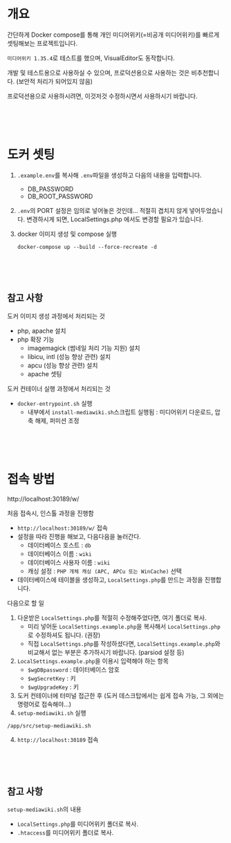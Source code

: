 # 개요
간단하게 Docker compose를 통해 개인 미디어위키(=비공개 미디어위키)를 빠르게 셋팅해보는 프로젝트입니다. 

`미디어위키 1.35.4`로 테스트를 했으며, VisualEditor도 동작합니다. 

개발 및 테스트용으로 사용하실 수 있으며, 프로덕션용으로 사용하는 것은 비추천합니다. (보안적 처리가 되어있지 않음)

프로덕션용으로 사용하시려면, 이것저것 수정하시면서 사용하시기 바랍니다.

<br><br><br>

# 도커 셋팅
1. `.example.env`를 복사해 `.env`파일을 생성하고 다음의 내용을 입력합니다.
    - DB_PASSWORD
    - DB_ROOT_PASSWORD
2. `.env`의 PORT 설정은 임의로 넣어놓은 것인데... 적절히 겹치지 않게 넣어두었습니다. 변경하시게 되면, LocalSettings.php 에서도 변경할 필요가 있습니다. 


3. docker 이미지 생성 및 compose 실행
    ```
    docker-compose up --build --force-recreate -d
    ```

<br><br><br>

## 참고 사항
도커 이미지 생성 과정에서 처리되는 것
* php, apache 설치
* php 확장 기능
    * imagemagick (썸네일 처리 기능 지원) 설치
    * libicu, intl (성능 향상 관련) 설치
    * apcu (성능 향상 관련) 설치
    * apache 셋팅

도커 컨테이너 실행 과정에서 처리되는 것
* `docker-entrypoint.sh` 실행
    * 내부에서 `install-mediawiki.sh`스크립트 실행됨 : 미디어위키 다운로드, 압축 해제, 퍼미션 조정

<br><br><br>

# 접속 방법

http://localhost:30189/w/


처음 접속시, 인스톨 과정을 진행함
* `http://localhost:30189/w/` 접속
* 설정을 따라 진행을 해보고, 다음다음을 눌러간다.
    - 데이터베이스 호스트 : `db`
    - 데이터베이스 이름 : `wiki`
    - 데이터베이스 사용자 이름 : `wiki`
    - 캐싱 설정 : `PHP 개체 캐싱 (APC, APCu 또는 WinCache)` 선택
* 데이터베이스에 테이블을 생성하고, `LocalSettings.php`를 만드는 과정을 진행합니다.


다음으로 할 일
1. 다운받은 `LocalSettings.php`를 적절히 수정해주었다면, 여기 폴더로 복사.
    - 미리 넣어둔 `LocalSettings.example.php`을 복사해서 `LocalSettings.php`로 수정하셔도 됩니다. (권장)
    - 직접 `LocalSettings.php`를 작성하셨다면, `LocalSettings.example.php`와 비교해서 없는 부분은 추가하시기 바랍니다. (parsiod 설정 등)
2. `LocalSettings.example.php`을 이용시 입력해야 하는 항목
    - `$wgDBpassword` : 데이터베이스 암호
    - `$wgSecretKey` : 키
    - `$wgUpgradeKey` : 키
2. 도커 컨테이너에 터미널 접근한 후 (도커 데스크탑에서는 쉽게 접속 가능, 그 외에는 명령어로 접속해야...)
3. `setup-mediawiki.sh` 실행

```
/app/src/setup-mediawiki.sh
```
4. `http://localhost:30189` 접속

<br><br><br>


## 참고 사항
`setup-mediawiki.sh`의 내용
* `LocalSettings.php`를 미디어위키 폴더로 복사.
* `.htaccess`를 미디어위키 폴더로 복사.

